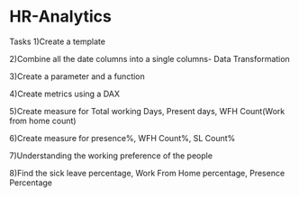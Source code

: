 # HR-Analytics
Tasks
1)Create a template

2)Combine all the date columns into a single columns- Data Transformation

3)Create a parameter and a function

4)Create metrics using a DAX

5)Create measure for Total working Days, Present days, WFH Count(Work from home count)

6)Create measure for presence%, WFH Count%, SL Count%

7)Understanding the working preference of the people

8)Find the sick leave percentage, Work From Home percentage, Presence Percentage
